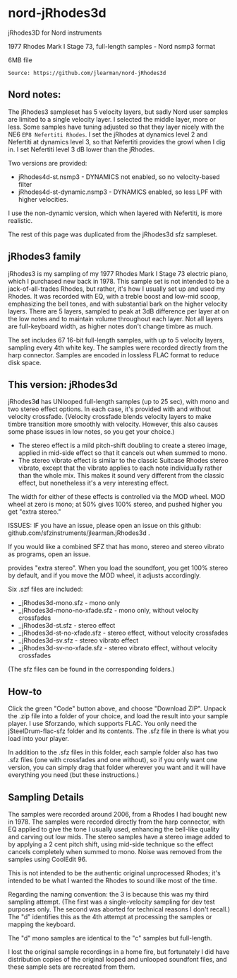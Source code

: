 # nord-jRhodes3d

jRhodes3D for Nord instruments

1977 Rhodes Mark I Stage 73, full-length samples - Nord nsmp3 format

6MB file

    Source: https://github.com/jlearman/nord-jRhodes3d

## Nord notes:

The jRhodes3 sampleset has 5 velocity layers, but sadly Nord user samples are
limited to a single velocity layer.  I selected the middle layer, more or less.
Some samples have tuning adjusted so that they layer nicely with the NE6
`EP8 Nefertiti Rhodes`.  I set the jRhodes at dynamics level 2 and Nefertiti
at dynamics level 3, so that Nefertiti provides the growl when I dig in.
I set Nefertiti level 3 dB lower than the jRhodes.

Two versions are provided:
- jRhodes4d-st.nsmp3 - DYNAMICS not enabled, so no velocity-based filter
- jRhodes4d-st-dynamic.nsmp3 - DYNAMICS enabled, so less LPF with higher velocities.

I use the non-dynamic version, which when layered with Nefertiti, is
more realistic.

The rest of this page was duplicated from the jRhodes3d sfz sampleset.

## jRhodes3 family

jRhodes3 is my sampling of my 1977 Rhodes Mark I Stage 73 electric piano, which
I purchased new back in 1978. This sample set is not intended to be a jack-of-all-trades
Rhodes, but rather, it's how I usually set up and used my Rhodes. It was recorded with EQ,
with a treble boost and low-mid scoop, emphasizing the bell tones, and with
substantial bark on the higher velocity layers. There are 5 layers, sampled
to peak at 3dB difference per layer at on the low notes and to maintain volume
throughout each layer. Not all layers are full-keyboard width, as higher notes
don't change timbre as much.

The set includes 67 16-bit full-length samples, with up to 5 velocity layers,
sampling every 4th white key.
The samples were recorded directly from the harp connector.
Samples are encoded in lossless FLAC format to reduce disk space.

## This version: jRhodes3d

jRhodes3**d** has UNlooped full-length samples (up to 25 sec), with mono and two stereo
effect options.  In each case, it's provided with and without velocity crossfade.
(Velocity crossfade blends velocity layers to make timbre transition more smoothly
with velocity.  However, this also causes some phase issues in low notes, so you
get your choice.)

* The stereo effect is a mild pitch-shift doubling to create a stereo image, applied in mid-side effect so that it cancels out when summed to mono.
* The stereo vibrato effect is similar to the classic Suitcase Rhodes stereo vibrato, except that the vibrato applies to each note individually rather than the whole mix.  This makes it sound very different from the classic effect, but nonetheless it's a very interesting effect.

The width for either of these effects is controlled via the MOD wheel.
MOD wheel at zero is mono; at 50% gives 100% stereo, and pushed higher
you get "extra stereo."

ISSUES:
IF you have an issue, please open an issue on this github: github.com/sfzinstruments/jlearman.jRhodes3d .

If you would like a combined SFZ that has mono, stereo and stereo vibrato as programs, open an issue.


provides "extra stereo".  When you load the soundfont, you get 100%
stereo by default, and if you move the MOD wheel, it adjusts accordingly.

Six .szf files are included:
* _jRhodes3d-mono.sfz - mono only
* _jRhodes3d-mono-no-xfade.sfz - mono only, without velocity crossfades
* _jRhodes3d-st.sfz - stereo effect
* _jRhodes3d-st-no-xfade.sfz - stereo effect, without velocity crossfades
* _jRhodes3d-sv.sfz - stereo vibrato effect
* _jRhodes3d-sv-no-xfade.sfz - stereo vibrato effect, without velocity crossfades

(The sfz files can be found in the corresponding folders.)

## How-to

Click the green "Code" button above, and choose "Download ZIP". Unpack the .zip
file into a folder of your choice, and load the result into your sample player.  I use Sforzando,
which supports FLAC.  You only need the jSteelDrum-flac-sfz folder and its contents.
The .sfz file in there is what you load into your player.

In addition to the .sfz files in this folder, each sample folder also has
two .sfz files (one with crossfades and one without), so if you only want
one version, you can simply drag that folder wherever you want and it
will have everything you need (but these instructions.)

## Sampling Details

The samples were recorded around 2006, from a Rhodes I had bought
new in 1978.  The samples were recorded directly from the harp
connector, with EQ applied to give the tone I usually used, enhancing
the bell-like quality and carving out low mids.  The stereo samples have
a stereo image added to by applying a 2 cent pitch shift, using mid-side
technique so the effect cancels completely when summed to mono.
Noise was removed from the samples using CoolEdit 96.

This is not intended to be the authentic original unprocessed Rhodes;
it's intended to be what I wanted the Rhodes to sound like most of
the time.

Regarding the naming convention: the 3 is because this was my
third sampling attempt.  (The first was a single-velocity sampling
for dev test purposes only.  The second was aborted for technical
reasons I don't recall.)  The "d" identifies this as the 4th
attempt at processing the samples or mapping the keyboard.

The "d" mono samples are identical to the "c" samples but full-length.

I lost the original sample recordings in a home fire, but fortunately
I did have distribution copies of the original looped and unlooped
soundfont files, and these sample sets are recreated from them.
